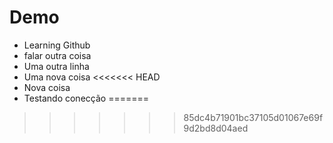 # Demo

- Learning Github
- falar outra coisa
- Uma outra linha
- Uma nova coisa
<<<<<<< HEAD
- Nova coisa
- Testando conecção
=======
>>>>>>> 85dc4b71901bc37105d01067e69f9d2bd8d04aed

